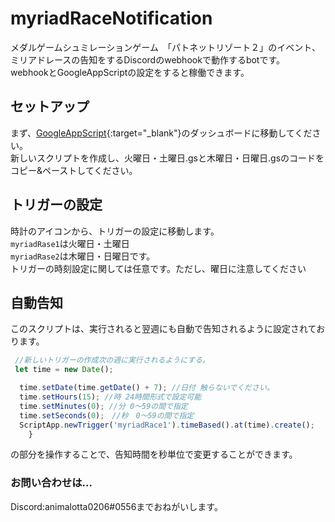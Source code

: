 # myriadRaceNotification
メダルゲームシュミレーションゲーム　「パトネットリゾート２」のイベント、ミリアドレースの告知をするDiscordのwebhookで動作するbotです。<br>
webhookとGoogleAppScriptの設定をすると稼働できます。

## セットアップ
まず、[GoogleAppScript](https://script.google.com/home){:target="_blank"}のダッシュボードに移動してください。<br>
新しいスクリプトを作成し、火曜日・土曜日.gsと木曜日・日曜日.gsのコードをコピー&ペーストしてください。

## トリガーの設定
時計のアイコンから、トリガーの設定に移動します。<br>
`myriadRase1`は火曜日・土曜日<br>
`myriadRase2`は木曜日・日曜日です。<br>
トリガーの時刻設定に関しては任意です。ただし、曜日に注意してください

## 自動告知
このスクリプトは、実行されると翌週にも自動で告知されるように設定されております。<br>
```js
 //新しいトリガーの作成次の週に実行されるようにする。
 let time = new Date();

  time.setDate(time.getDate() + 7); //日付 触らないでください。
  time.setHours(15); //時 24時間形式で設定可能
  time.setMinutes(0); //分 0〜59の間で指定
  time.setSeconds(0);　//秒　0〜59の間で指定
  ScriptApp.newTrigger('myriadRace1').timeBased().at(time).create();  
    }
```
の部分を操作することで、告知時間を秒単位で変更することができます。

### お問い合わせは…
Discord:animalotta0206#0556までおねがいします。
